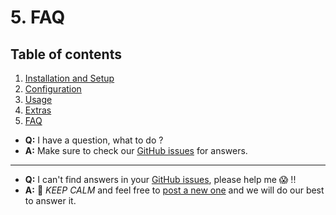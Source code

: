 # 5. FAQ

## Table of contents

  1. [Installation and Setup](1-Installation-and-Setup.md)
  2. [Configuration](2-Configuration.md)
  3. [Usage](3-Usage.md)
  4. [Extras](4-Extras.md)
  5. [FAQ](5-FAQ.md)

* **Q:** I have a question, what to do ?
* **A:** Make sure to check our [GitHub issues][github_questions] for answers.

***

* **Q:** I can't find answers in your [GitHub issues][github_questions], please help me :scream: !!
* **A:** :crown: *KEEP CALM* and feel free to [post a new one][github_new_issue] and we will do our best to answer it.

[github_questions]: https://github.com/ARCANEDEV/noCAPTCHA/issues?q=label:question
[github_new_issue]: https://github.com/ARCANEDEV/noCAPTCHA/issues/new
